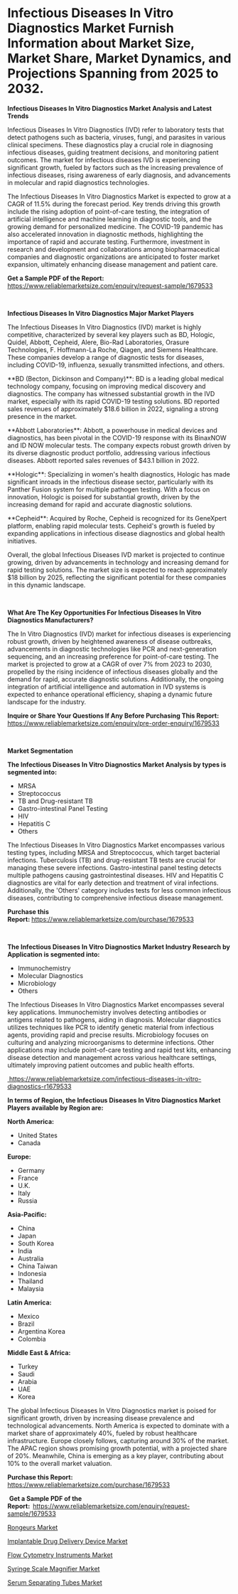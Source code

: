 <p><h1>Infectious Diseases In Vitro Diagnostics Market Furnish Information about Market Size, Market Share, Market Dynamics, and Projections Spanning from 2025 to 2032.</h1></p><p><strong>Infectious Diseases In Vitro Diagnostics Market Analysis and Latest Trends</strong></p>
<p><p>Infectious Diseases In Vitro Diagnostics (IVD) refer to laboratory tests that detect pathogens such as bacteria, viruses, fungi, and parasites in various clinical specimens. These diagnostics play a crucial role in diagnosing infectious diseases, guiding treatment decisions, and monitoring patient outcomes. The market for infectious diseases IVD is experiencing significant growth, fueled by factors such as the increasing prevalence of infectious diseases, rising awareness of early diagnosis, and advancements in molecular and rapid diagnostics technologies.</p><p>The Infectious Diseases In Vitro Diagnostics Market is expected to grow at a CAGR of 11.5% during the forecast period. Key trends driving this growth include the rising adoption of point-of-care testing, the integration of artificial intelligence and machine learning in diagnostic tools, and the growing demand for personalized medicine. The COVID-19 pandemic has also accelerated innovation in diagnostic methods, highlighting the importance of rapid and accurate testing. Furthermore, investment in research and development and collaborations among biopharmaceutical companies and diagnostic organizations are anticipated to foster market expansion, ultimately enhancing disease management and patient care.</p></p>
<p><strong>Get a Sample PDF of the Report:&nbsp;</strong> <a href="https://www.reliablemarketsize.com/enquiry/request-sample/1679533?utm_campaign=1143&utm_medium=2&utm_source=Github&utm_content=ia&utm_term=25032025&utm_id=infectious-diseases-in-vitro-diagnostics">https://www.reliablemarketsize.com/enquiry/request-sample/1679533</a></p>
<p>&nbsp;</p>
<p><strong>Infectious Diseases In Vitro Diagnostics Major Market Players</strong></p>
<p><p>The Infectious Diseases In Vitro Diagnostics (IVD) market is highly competitive, characterized by several key players such as BD, Hologic, Quidel, Abbott, Cepheid, Alere, Bio-Rad Laboratories, Orasure Technologies, F. Hoffmann-La Roche, Qiagen, and Siemens Healthcare. These companies develop a range of diagnostic tests for diseases, including COVID-19, influenza, sexually transmitted infections, and others.</p><p>**BD (Becton, Dickinson and Company)**: BD is a leading global medical technology company, focusing on improving medical discovery and diagnostics. The company has witnessed substantial growth in the IVD market, especially with its rapid COVID-19 testing solutions. BD reported sales revenues of approximately $18.6 billion in 2022, signaling a strong presence in the market.</p><p>**Abbott Laboratories**: Abbott, a powerhouse in medical devices and diagnostics, has been pivotal in the COVID-19 response with its BinaxNOW and ID NOW molecular tests. The company expects robust growth driven by its diverse diagnostic product portfolio, addressing various infectious diseases. Abbott reported sales revenues of $43.1 billion in 2022.</p><p>**Hologic**: Specializing in women's health diagnostics, Hologic has made significant inroads in the infectious disease sector, particularly with its Panther Fusion system for multiple pathogen testing. With a focus on innovation, Hologic is poised for substantial growth, driven by the increasing demand for rapid and accurate diagnostic solutions.</p><p>**Cepheid**: Acquired by Roche, Cepheid is recognized for its GeneXpert platform, enabling rapid molecular tests. Cepheid's growth is fueled by expanding applications in infectious disease diagnostics and global health initiatives.</p><p>Overall, the global Infectious Diseases IVD market is projected to continue growing, driven by advancements in technology and increasing demand for rapid testing solutions. The market size is expected to reach approximately $18 billion by 2025, reflecting the significant potential for these companies in this dynamic landscape.</p></p>
<p>&nbsp;</p>
<p><strong>What Are The Key Opportunities For Infectious Diseases In Vitro Diagnostics Manufacturers?</strong></p>
<p><p>The In Vitro Diagnostics (IVD) market for infectious diseases is experiencing robust growth, driven by heightened awareness of disease outbreaks, advancements in diagnostic technologies like PCR and next-generation sequencing, and an increasing preference for point-of-care testing. The market is projected to grow at a CAGR of over 7% from 2023 to 2030, propelled by the rising incidence of infectious diseases globally and the demand for rapid, accurate diagnostic solutions. Additionally, the ongoing integration of artificial intelligence and automation in IVD systems is expected to enhance operational efficiency, shaping a dynamic future landscape for the industry.</p></p>
<p><strong>Inquire or Share Your Questions If Any Before Purchasing This Report:</strong> <a href="https://www.reliablemarketsize.com/enquiry/pre-order-enquiry/1679533?utm_campaign=1143&utm_medium=2&utm_source=Github&utm_content=ia&utm_term=25032025&utm_id=infectious-diseases-in-vitro-diagnostics">https://www.reliablemarketsize.com/enquiry/pre-order-enquiry/1679533</a></p>
<p>&nbsp;</p>
<p><strong>Market Segmentation</strong></p>
<p><strong>The Infectious Diseases In Vitro Diagnostics Market Analysis by types is segmented into:</strong></p>
<p><ul><li>MRSA</li><li>Streptococcus</li><li>TB and Drug-resistant TB</li><li>Gastro-intestinal Panel Testing</li><li>HIV</li><li>Hepatitis C</li><li>Others</li></ul></p>
<p><p>The Infectious Diseases In Vitro Diagnostics Market encompasses various testing types, including MRSA and Streptococcus, which target bacterial infections. Tuberculosis (TB) and drug-resistant TB tests are crucial for managing these severe infections. Gastro-intestinal panel testing detects multiple pathogens causing gastrointestinal diseases. HIV and Hepatitis C diagnostics are vital for early detection and treatment of viral infections. Additionally, the 'Others' category includes tests for less common infectious diseases, contributing to comprehensive infectious disease management.</p></p>
<p><strong>Purchase this Report:&nbsp;</strong><a href="https://www.reliablemarketsize.com/purchase/1679533?utm_campaign=1143&utm_medium=2&utm_source=Github&utm_content=ia&utm_term=25032025&utm_id=infectious-diseases-in-vitro-diagnostics">https://www.reliablemarketsize.com/purchase/1679533</a></p>
<p>&nbsp;</p>
<p><strong>The Infectious Diseases In Vitro Diagnostics Market Industry Research by Application is segmented into:</strong></p>
<p><ul><li>Immunochemistry</li><li>Molecular Diagnostics</li><li>Microbiology</li><li>Others</li></ul></p>
<p><p>The Infectious Diseases In Vitro Diagnostics Market encompasses several key applications. Immunochemistry involves detecting antibodies or antigens related to pathogens, aiding in diagnosis. Molecular diagnostics utilizes techniques like PCR to identify genetic material from infectious agents, providing rapid and precise results. Microbiology focuses on culturing and analyzing microorganisms to determine infections. Other applications may include point-of-care testing and rapid test kits, enhancing disease detection and management across various healthcare settings, ultimately improving patient outcomes and public health efforts.</p></p>
<p><a href="https://www.reliablemarketsize.com/infectious-diseases-in-vitro-diagnostics-r1679533?utm_campaign=1143&utm_medium=2&utm_source=Github&utm_content=ia&utm_term=25032025&utm_id=infectious-diseases-in-vitro-diagnostics">&nbsp;https://www.reliablemarketsize.com/infectious-diseases-in-vitro-diagnostics-r1679533</a></p>
<p><strong>In terms of Region, the Infectious Diseases In Vitro Diagnostics Market Players available by Region are:</strong></p>
<p>
    <p> <strong> North America: </strong>
        <ul>
            <li>United States</li>
            <li>Canada</li>
        </ul>
        </p> 
    <p> <strong> Europe: </strong>
        <ul>
            <li>Germany</li>
            <li>France</li>
            <li>U.K.</li>
            <li>Italy</li>
            <li>Russia</li>
        </ul>
        </p> 
    <p> <strong> Asia-Pacific: </strong>
        <ul>
            <li>China</li>
            <li>Japan</li>
            <li>South Korea</li>
            <li>India</li>
            <li>Australia</li>
            <li>China Taiwan</li>
            <li>Indonesia</li>
            <li>Thailand</li>
            <li>Malaysia</li>
        </ul>
        </p> 
    <p> <strong> Latin America: </strong>
        <ul>
            <li>Mexico</li>
            <li>Brazil</li>
            <li>Argentina Korea</li>
            <li>Colombia</li>
        </ul>
        </p> 
    <p> <strong> Middle East & Africa: </strong>
        <ul>
            <li>Turkey</li>
            <li>Saudi</li>
            <li>Arabia</li>
            <li>UAE</li>
            <li>Korea</li>
        </ul>
    </p>
    </p>
<p><p>The global Infectious Diseases In Vitro Diagnostics market is poised for significant growth, driven by increasing disease prevalence and technological advancements. North America is expected to dominate with a market share of approximately 40%, fueled by robust healthcare infrastructure. Europe closely follows, capturing around 30% of the market. The APAC region shows promising growth potential, with a projected share of 20%. Meanwhile, China is emerging as a key player, contributing about 10% to the overall market valuation.</p></p>
<p><strong>Purchase this Report: </strong><a href="https://www.reliablemarketsize.com/purchase/1679533?utm_campaign=1143&utm_medium=2&utm_source=Github&utm_content=ia&utm_term=25032025&utm_id=infectious-diseases-in-vitro-diagnostics">https://www.reliablemarketsize.com/purchase/1679533</a></p>
<p>&nbsp;<strong>Get a Sample PDF of the Report:&nbsp;&nbsp;</strong><a href="https://www.reliablemarketsize.com/enquiry/request-sample/1679533?utm_campaign=1143&utm_medium=2&utm_source=Github&utm_content=ia&utm_term=25032025&utm_id=infectious-diseases-in-vitro-diagnostics">https://www.reliablemarketsize.com/enquiry/request-sample/1679533</a></p>
<p><strong></strong></p>
<p><p><a href="https://github.com/arifasabeygb/Market-Research-Report-List-1/blob/main/rongeurs-market.md?utm_campaign=1143&utm_medium=2&utm_source=Github&utm_content=ia&utm_term=25032025&utm_id=infectious-diseases-in-vitro-diagnostics">Rongeurs Market</a></p><p><a href="https://github.com/theyasnare5w/Market-Research-Report-List-1/blob/main/implantable-drug-delivery-device-market.md?utm_campaign=1143&utm_medium=2&utm_source=Github&utm_content=ia&utm_term=25032025&utm_id=infectious-diseases-in-vitro-diagnostics">Implantable Drug Delivery Device Market</a></p><p><a href="https://github.com/nacarnzina/Market-Research-Report-List-1/blob/main/flow-cytometry-instruments-market.md?utm_campaign=1143&utm_medium=2&utm_source=Github&utm_content=ia&utm_term=25032025&utm_id=infectious-diseases-in-vitro-diagnostics">Flow Cytometry Instruments Market</a></p><p><a href="https://github.com/kaidaloeckf7/Market-Research-Report-List-1/blob/main/syringe-scale-magnifier-market.md?utm_campaign=1143&utm_medium=2&utm_source=Github&utm_content=ia&utm_term=25032025&utm_id=infectious-diseases-in-vitro-diagnostics">Syringe Scale Magnifier Market</a></p><p><a href="https://github.com/ocambdidarhz/Market-Research-Report-List-1/blob/main/serum-separating-tubes-market.md?utm_campaign=1143&utm_medium=2&utm_source=Github&utm_content=ia&utm_term=25032025&utm_id=infectious-diseases-in-vitro-diagnostics">Serum Separating Tubes Market</a></p></p>